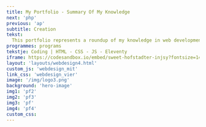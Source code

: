 ```yaml
---
title: My Portfolio - Summary Of My Knowledge
next: 'php'
previous: 'ap'
subtitle: Creation
tekst:
  This portfolio represents a roundup of my knowledge in web development. My brandname Stanny's hub is created as this is my common nickname. On top of that, the word 'hub' stands for network which I would like to expand. The orange color is used as main color in this design. Orange is associated with joy, enthusiasm, creativity, happiness and encouragement which describe my personality. 
programmes: programs
tekstje: Coding | HTML - CSS - JS - Eleventy
iframe: https://codesandbox.io/embed/sweet-hofstadter-injsy?fontsize=14&hidenavigation=1&theme=dark&view=editor
layout: 'layouts/webdesign4.html'
custom_js: 'webdesign_mit'
link_css: 'webdesign_vier'
image: '/img/logo3.png'
background: 'hero-image'
img1: 'pf2'
img2: 'pf3'
img3: 'pf'
img4: 'pf4'
custom_css:
---
```

